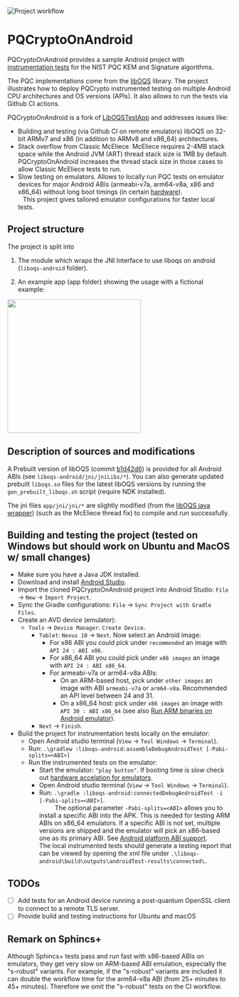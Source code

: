 ![Project workflow](https://github.com/geovandro/PQCryptoOnAndroid/actions/workflows/android.yml/badge.svg)

# PQCryptoOnAndroid
  
PQCryptoOnAndroid provides a sample Android project with [instrumentation tests](https://developer.android.com/reference/android/app/Instrumentation) for the NIST PQC KEM and Signature algorithms.

The PQC implementations come from the [libOQS](https://github.com/open-quantum-safe/liboqs) library.
The project illustrates how to deploy PQCrypto instrumented testing on multiple Android CPU architectures and OS versions (APIs). It also allows to run the tests via Github CI actions.

PQCryptoOnAndroid is a fork of [LibOQSTestApp](https://github.com/Hatzen/LibOQSTestApp) and addresses issues like:
* Building and testing (via Github CI on remote emulators) libOQS on 32-bit ARMv7 and x86 (in addition to ARMv8 and x86_64) architectures.
* Stack overflow from Classic McEliece. McEliece requires 2-4MB stack space while the Android JVM (ART) thread stack size is 1MB by default. PQCryptoOnAndroid increases the thread stack size in those cases to allow Classic McEliece tests to run. 
* Slow testing on emulators. Allows to locally run PQC tests on emulator devices for major Android ABIs (armeabi-v7a, arm64-v8a, x86 and x86_64) without long boot timings (in certain [hardware](https://developer.android.com/studio/run/emulator-acceleration#vm-windows)).   
&ensp; This project gives tailored emulator configurations for faster local tests.

## Project structure

The project is split into 
  
1. The module which wraps the JNI Interface to use liboqs on android (`liboqs-android` folder).

2. An example app (app folder) showing the usage with a fictional example:

<img src="https://user-images.githubusercontent.com/21283655/114078514-53566d00-98a9-11eb-919e-b587c62e41bd.png" height="300">  

## Description of sources and modifications

A Prebuilt version of libOQS (commit [b1d42d6](https://github.com/open-quantum-safe/liboqs/commit/b1d42d61f63aa61ce007ada7939e326e0d6e896c)) is provided for all Android ABIs (see `liboqs-android/jni/jniLibs/*`).
You can also generate updated prebuilt `liboqs.so` files for the latest libOQS versions by running the `gen_prebuilt_liboqs.sh` script (require NDK installed). 

The jni files `app/jni/jni/*` are slightly modified (from the [libOQS java wrapper](https://github.com/open-quantum-safe/liboqs-java)) (such as the McEliece thread fix) to compile and run successfully.  
  
## Building and testing the project (tested on Windows but should work on Ubuntu and MacOS w/ small changes)
- Make sure you have a Java JDK installed.
- Download and install [Android Studio](https://developer.android.com/studio).
- Import the cloned PQCryptoOnAndroid project into Android Studio: `File` -> `New` -> `Import Project`.
- Sync the Gradle configurations: `File` -> `Sync Project with Gradle Files`.
- Create an AVD device (emulator):
	- `Tools` -> `Device Manager`. `Create Device`.
		- `Tablet`: `Nexus 10` -> `Next`. Now select an Android image:
			* For x86 ABI you could pick under `recommended` an image with `API 24 : ABI x86`.
			* For x86_64 ABI you could pick under `x86 images` an image with `API 24 : ABI x86_64`.
			* For armeabi-v7a or arm64-v8a ABIs: 
              * On an ARM-based host, pick under `other images` an image with ABI `armeabi-v7a` or `arm64-v8a`. Recommended an API level between 24 and 31.
              * On a x86_64 host: pick under `x86 images` an image with `API 30 : ABI x86_64` (see also [Run ARM binaries on Android emulator](https://android-developers.googleblog.com/2020/03/run-arm-apps-on-android-emulator.html)).
		- `Next` -> `Finish`.
- Build the project for instrumentation tests locally on the emulator:
  - Open Android studio terminal (`View` -> `Tool Windows` -> `Terminal`).
  - Run: `.\gradlew :liboqs-android:assembleDebugAndroidTest [-Pabi-splits=<ABI>]`  
  - Run the instrumented tests on the emulator:
    - Start the emulator: `"play button"`. If booting time is slow check out [hardware accelation for emulators](https://developer.android.com/studio/run/emulator-acceleration#vm-windows). 
    - Open Android studio terminal (`View` -> `Tool Windows` -> `Terminal`).
    - Run: `.\gradle :liboqs-android:connectedDebugAndroidTest -i [-Pabi-splits=<ABI>]`.  
&emsp;&emsp;&ensp;The optional parameter `-Pabi-splits=<ABI>` allows you to install a specific ABI into the APK. This is needed for testing ARM ABIs on x86_64 emulators. If a specific ABI is not set, multiple versions are shipped and the emulator will pick an x86-based one as its primary ABI. See [Android platform ABI support](https://developer.android.com/ndk/guides/abis#android-platform-abi-support).
&emsp;&emsp;&ensp;The local instrumented tests should generate a testing report that can be viewed by opening the xml file under `.\liboqs-android\build\outputs\androidTest-results\connected\`.

## TODOs
 - [ ] Add tests for an Android device running a post-quantum OpenSSL client to connect to a remote TLS server.
 - [ ] Provide build and testing instructions for Ubuntu and macOS

## Remark on Sphincs+
Although Sphincs+ tests pass and run fast with x86-based ABIs on emulators, they get very slow on ARM-based ABI emulation, especially the "s-robust" variants. For example, if the "s-robust" variants are included it can double the workflow time for the arm64-v8a ABI (from 25+ minutes to 45+ minutes). Therefore we omit the "s-robust" tests on the CI workflow.  